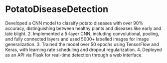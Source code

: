 # PotatoDiseaseDetection
Developed a CNN model to classify potato diseases with over 90% accuracy,
distinguishing between healthy plants and diseases like early and late blight.
2. Implemented a 5-layer CNN, including convolutional, pooling, and fully connected layers
and used 5000+ labelled images for image generalization.
3. Trained the model over 50 epochs using TensorFlow and Keras, with learning rate
scheduling and dropout regularization.
4. Deployed as an API via Flask for real-time detection through a web interface.
